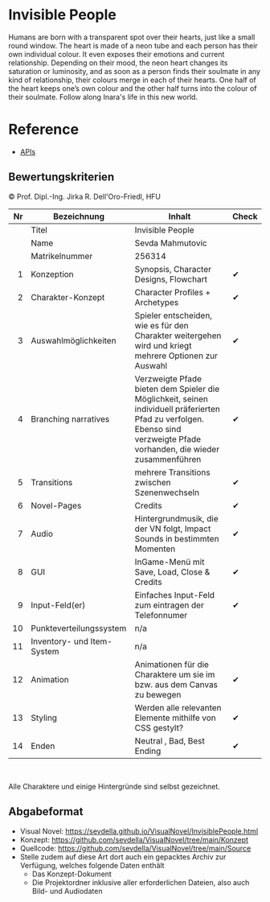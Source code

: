 # Invisible People
Humans are born with a transparent spot over their hearts, just like a small round window. The heart is made of a neon
tube and each person has their own individual colour. It even exposes their emotions and current relationship. Depending
on their mood, the neon heart changes its saturation or luminosity, and as soon as a person finds their soulmate in
any kind of relationship, their colours merge in each of their hearts. One half of the heart keeps one’s own colour and
the other half turns into the colour of their soulmate.
Follow along Inara's life in this new world.

# Reference
- [APIs](https://jirkadelloro.github.io/FUDGE_Story/Documentation/Reference/#fudge-story-reference)

## Bewertungskriterien
© Prof. Dipl.-Ing. Jirka R. Dell'Oro-Friedl, HFU

| Nr | Bezeichnung           | Inhalt           | Check                                                                                                                                                                                                                                                             |
|---:|-----------------------|------------------|-------------------------------------------------------------------------------------------------------------------------------------------------------------------------------------------------------------------------------------------------------------|
|    | Titel                 | Invisible People |
|    | Name                  | Sevda Mahmutovic
|    | Matrikelnummer        | 256314
|  1 | Konzeption     | Synopsis, Character Designs, Flowchart | ✔                                                                                                                            |
|  2 | Charakter-Konzept     | Character Profiles + Archetypes | ✔                                                                                                                                                                                 | 
|  3 | Auswahlmöglichkeiten | Spieler entscheiden, wie es für den Charakter weitergehen wird und kriegt mehrere Optionen zur Auswahl  | ✔                                                                                                                                                    |
|  4 | Branching narratives      | Verzweigte Pfade bieten dem Spieler die Möglichkeit, seinen individuell präferierten Pfad zu verfolgen. Ebenso sind verzweigte Pfade vorhanden, die wieder zusammenführen   |✔                                                                                                                                                       |
|  5 | Transitions            | mehrere Transitions zwischen Szenenwechseln   | ✔                                                                                                                                                    |
|  6 | Novel-Pages            | Credits   |✔                                                                                                                                                        |
|  7 |         Audio         | Hintergrundmusik, die der VN folgt, Impact Sounds in bestimmten Momenten  | ✔                                                                                                                                                   |
|  8 |         GUI            | InGame-Menü mit Save, Load, Close & Credits                                                                                                                                                                    | ✔
|  9 | Input-Feld(er)          | Einfaches Input-Feld zum eintragen der Telefonnumer   | ✔                                                                                                                                                                 |
|  10 | Punkteverteilungssystem     | n/a                                                                                                                                                             |
|  11 | Inventory- und Item-System     | n/a                                                                                                                                                                 |
| 12 | Animation     | Animationen für die Charaktere um sie im bzw. aus dem Canvas zu bewegen | ✔                                                                                                                                                                 |
| 13 | Styling          | Werden alle relevanten Elemente mithilfe von CSS gestylt?  |✔                                                                                                                                                                                |
| 14 | Enden          | Neutral , Bad, Best Ending  |✔                                                                                                                                                                                |
<br>

Alle Charaktere und einige Hintergründe sind selbst gezeichnet.

##  Abgabeformat

* Visual Novel: https://sevdella.github.io/VisualNovel/InvisiblePeople.html
* Konzept: https://github.com/sevdella/VisualNovel/tree/main/Konzept
* Quellcode: https://github.com/sevdella/VisualNovel/tree/main/Source
* Stelle zudem auf diese Art dort auch ein gepacktes Archiv zur Verfügung, welches folgende Daten enthält
  * Das Konzept-Dokument 
  * Die Projektordner inklusive aller erforderlichen Dateien, also auch Bild- und Audiodaten
